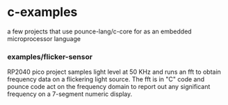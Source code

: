 # c-examples
a few projects that use pounce-lang/c-core for as an embedded microprocessor language



### examples/flicker-sensor

RP2040 pico project samples light level at 50 KHz and runs an fft to obtain frequency data on a flickering light source. The fft is in "C" code and pounce code act on the frequency domain to report out any significant frequency on a 7-segment numeric display.  




